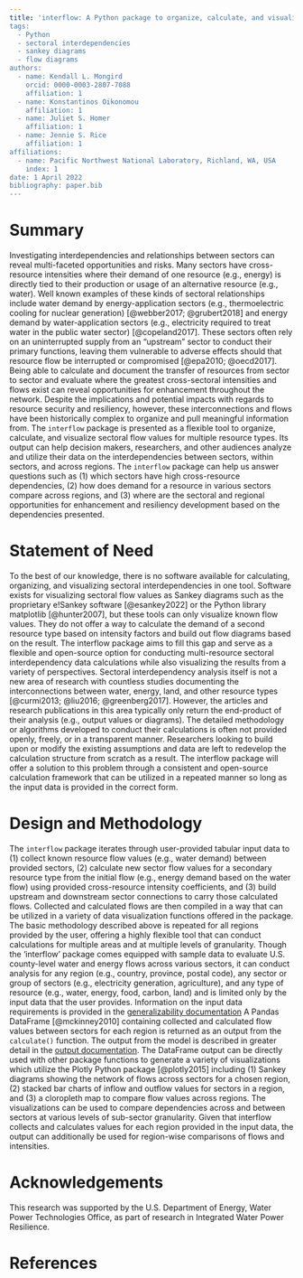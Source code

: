 ```yaml
---
title: 'interflow: A Python package to organize, calculate, and visualize sectoral interdependency flow data’
tags:
  - Python
  - sectoral interdependencies
  - sankey diagrams
  - flow diagrams 
authors:
  - name: Kendall L. Mongird
    orcid: 0000-0003-2807-7088
    affiliation: 1
  - name: Konstantinos Oikonomou
    affiliation: 1
  - name: Juliet S. Homer
    affiliation: 1
  - name: Jennie S. Rice
    affiliation: 1
affiliations:
  - name: Pacific Northwest National Laboratory, Richland, WA, USA
    index: 1
date: 1 April 2022
bibliography: paper.bib
---
```


# Summary

Investigating interdependencies and relationships between sectors can reveal multi-faceted opportunities and risks. Many sectors have cross-resource intensities where their demand of one resource (e.g., energy) is directly tied to their production or usage of an alternative resource (e.g., water). Well known examples of these kinds of sectoral relationships include water demand by energy-application sectors (e.g., thermoelectric cooling for nuclear generation) [@webber2017; @grubert2018] and energy demand by water-application sectors (e.g., electricity required to treat water in the public water sector) [@copeland2017]. These sectors often rely on an uninterrupted supply from an “upstream” sector to conduct their primary functions, leaving them vulnerable to adverse effects should that resource flow be interrupted or compromised [@epa2010; @oecd2017]. Being able to calculate and document the transfer of resources from sector to sector and evaluate where the greatest cross-sectoral intensities and flows exist can reveal opportunities for enhancement throughout the network. Despite the implications and potential impacts with regards to resource security and resiliency, however, these interconnections and flows have been historically complex to organize and pull meaningful information from. 
The `interflow` package is presented as a flexible tool to organize, calculate, and visualize sectoral flow values for multiple resource types. Its output can help decision makers, researchers, and other audiences analyze and utilize their data on the interdependencies between sectors, within sectors, and across regions. The `interflow` package can help us answer questions such as (1) which sectors have high cross-resource dependencies, (2) how does demand for a resource in various sectors compare across regions, and (3) where are the sectoral and regional opportunities for enhancement and resiliency development based on the dependencies presented. 

# Statement of Need

To the best of our knowledge, there is no software available for calculating, organizing, and visualizing sectoral interdependencies in one tool. Software exists for visualizing sectoral flow values as Sankey diagrams such as the proprietary e!Sankey software [@esankey2022] or the Python library matplotlib [@hunter2007], but these tools can only visualize known flow values. They do not offer a way to calculate the demand of a second resource type based on intensity factors and build out flow diagrams based on the result. The interflow package aims to fill this gap and serve as a flexible and open-source option for conducting multi-resource sectoral interdependency data calculations while also visualizing the results from a variety of perspectives. 
Sectoral interdependency analysis itself is not a new area of research with countless studies documenting the interconnections between water, energy, land, and other resource types [@curmi2013; @liu2016; @greenberg2017]. However, the articles and research publications in this area typically only return the end-product of their analysis (e.g., output values or diagrams). The detailed methodology or algorithms developed to conduct their calculations is often not provided openly, freely, or in a transparent manner. Researchers looking to build upon or modify the existing assumptions and data are left to redevelop the calculation structure from scratch as a result. The interflow package will offer a solution to this problem through a consistent and open-source calculation framework that can be utilized in a repeated manner so long as the input data is provided in the correct form. 

# Design and Methodology

The `interflow` package iterates through user-provided tabular input data to (1) collect known resource flow values (e.g., water demand) between provided sectors, (2) calculate new sector flow values for a secondary resource type from the initial flow (e.g., energy demand based on the water flow) using provided cross-resource intensity coefficients, and (3) build upstream and downstream sector connections to carry those calculated flows. Collected and calculated flows are then compiled in a way that can be utilized in a variety of data visualization functions offered in the package. 
The basic methodology described above is repeated for all regions provided by the user, offering a highly flexible tool that can conduct calculations for multiple areas and at multiple levels of granularity. Though the ‘interflow’ package comes equipped with sample data to evaluate U.S. county-level water and energy flows across various sectors, it can conduct analysis for any region (e.g., country, province, postal code), any sector or group of sectors (e.g., electricity generation, agriculture), and any type of resource (e.g., water, energy, food, carbon, land) and is limited only by the input data that the user provides. Information on the input data requirements is provided in the [generalizability documentation]( https://kmongird.github.io/interflow/user_guide.html#generalizability)
A Pandas DataFrame [@mckinney2010] containing collected and calculated flow values between sectors for each region is returned as an output from the `calculate()` function. The output from the model is described in greater detail in the [output documentation]( https://kmongird.github.io/interflow/user_guide.html#key-outputs). The DataFrame output can be directly used with other package functions to generate a variety of visualizations which utilize the Plotly Python package [@plotly2015] including (1) Sankey diagrams showing the network of flows across sectors for a chosen region, (2) stacked bar charts of inflow and outflow values for sectors in a region, and (3) a cloropleth map to compare flow values across regions. The visualizations can be used to compare dependencies across and between sectors at various levels of sub-sector granularity. Given that interflow collects and calculates values for each region provided in the input data, the output can additionally be used for region-wise comparisons of flows and intensities.

# Acknowledgements

This research was supported by the U.S. Department of Energy, Water Power Technologies Office, as part of research in Integrated Water Power Resilience.

# References
